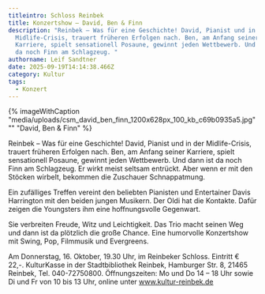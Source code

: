 ```yaml
---
titleintro: Schloss Reinbek
title: Konzertshow – David, Ben & Finn
description: "Reinbek – Was für eine Geschichte! David, Pianist und in der
  Midlife-Crisis, trauert früheren Erfolgen nach. Ben, am Anfang seiner
  Karriere, spielt sensationell Posaune, gewinnt jeden Wettbewerb. Und dann ist
  da noch Finn am Schlagzeug. "
authorname: Leif Sandtner
date: 2025-09-19T14:14:38.466Z
category: Kultur
tags:
  - Konzert
---
```

{% imageWithCaption "media/uploads/csm_david_ben_finn_1200x628px_100_kb_c69b0935a5.jpg" "" "David, Ben & Finn" %}

Reinbek – Was für eine Geschichte! David, Pianist und in der Midlife-Crisis, trauert früheren Erfolgen nach. Ben, am Anfang seiner Karriere, spielt sensationell Posaune, gewinnt jeden Wettbewerb. Und dann ist da noch Finn am Schlagzeug. Er wirkt meist seltsam entrückt. Aber wenn er mit den Stöcken wirbelt, bekommen die Zuschauer Schnappatmung. 

Ein zufälliges Treffen vereint den beliebten Pianisten und Entertainer Davis Harrington mit den beiden jungen Musikern. Der Oldi hat die Kontakte. Dafür zeigen die Youngsters ihm eine hoffnungsvolle Gegenwart. 

Sie verbreiten Freude, Witz und Leichtigkeit. Das Trio macht seinen Weg und dann ist da plötzlich die große Chance. Eine humorvolle Konzertshow mit Swing, Pop, Filmmusik und Evergreens.  

Am Donnerstag, 16. Oktober, 19.30 Uhr,  im Reinbeker Schloss. Eintritt € 22,-. KulturKasse in der Stadtbibliothek Reinbek, Hamburger Str. 8, 21465 Reinbek, Tel. 040-72750800. Öffnungszeiten: Mo und Do 14 – 18 Uhr sowie Di und Fr von 10 bis 13 Uhr, online unter www.kultur-reinbek.de